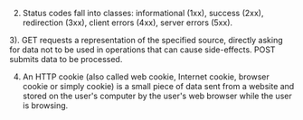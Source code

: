 2) Status codes fall into classes: informational (1xx), success (2xx), redirection (3xx), client errors (4xx), server errors (5xx).

3). GET requests a representation of the specified source, directly asking for data not to be used in operations that can cause side-effects. POST submits data to be processed.

4) An HTTP cookie (also called web cookie, Internet cookie, browser cookie or simply cookie) is a small piece of data sent from a website and stored on the user's computer by the user's web browser while the user is browsing.